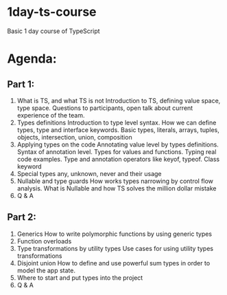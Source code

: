 # 1day-ts-course
Basic 1 day course of TypeScript


# Agenda:

## Part 1:
1. What is TS, and what TS is not
Introduction to TS, defining value space, type space.
Questions to participants, open talk about current experience of the team.
2. Types definitions
Introduction to type level syntax. 
How we can define types, type and interface keywords. 
Basic types, literals, arrays, tuples, objects, intersection, union, composition
3. Applying types on the code
Annotating value level by types definitions. Syntax of annotation level.
Types for values and functions. Typing real code examples. 
Type and annotation operators like keyof, typeof.
Class keyword
4. Special types
any, unknown, never and their usage
5. Nullable and type guards
How works types narrowing by control flow analysis.
What is Nullable and how TS solves the million dollar mistake
6. Q & A

## Part 2:
1. Generics
How to write polymorphic functions by using generic types
2. Function overloads
3. Type transformations by utility types
Use cases for using utility types transformations
4. Disjoint union
How to define and use powerful sum types in order to model the app state.
5. Where to start and put types into the project
6. Q & A